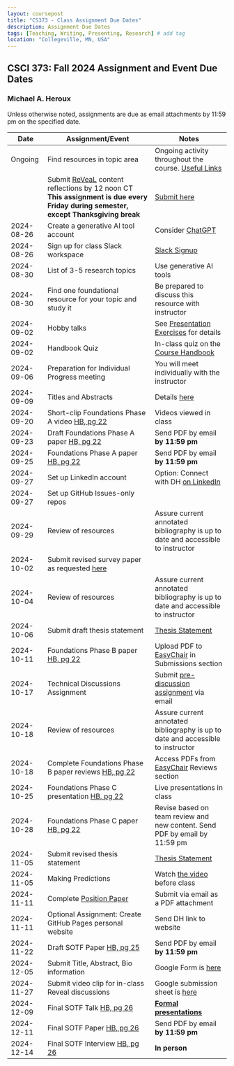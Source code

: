 ```yaml
---
layout: coursepost
title: "CS373 - Class Assignment Due Dates"
description: Assignment Due Dates
tags: [Teaching, Writing, Presenting, Research] # add tag
location: "Collegeville, MN, USA"
---
```


## CSCI 373: Fall 2024 Assignment and Event Due Dates

### Michael A. Heroux

Unless otherwise noted, assignments are due as email attachments by 11:59 pm on the specified date.

| **Date** | **Assignment/Event** | **Notes** |
| ---------- | --- | --- |
| Ongoing | Find resources in topic area | Ongoing activity throughout the course. [Useful Links](https://maherou.github.io/Teaching/files/CS373/CS373-Links/) |
|  | Submit [ReVeaL](../RevealDiscussions) content reflections by 12 noon CT **This assignment is due every Friday during semester, except Thanksgiving break** | [Submit here](https://forms.gle/Rhh8XzG76JEZJ7MJA)
| 2024-08-26 | Create a generative AI tool account | Consider [ChatGPT](https://chat.openai.com) |
| 2024-08-26 | Sign up for class Slack workspace | [Slack Signup](https://join.slack.com/t/collegevillef-zxt9686/shared_invite/zt-2pa21gy1u-bidCEy2ovOOP9TwWoh7LOw)  |
| 2024-08-30 | List of 3-5 research topics | Use generative AI tools |
| 2024-08-30 | Find one foundational resource for your topic and study it | Be prepared to discuss this resource with instructor |
| 2024-09-02 | Hobby talks | See [Presentation Exercises](https://collegeville.github.io/Orator/PresentationsThatWork/) for details |
| 2024-09-02 | Handbook Quiz | In-class quiz on the [Course Handbook](../CSCI373CourseHandbookLatestEdition.pdf) |
| 2024-09-06 | Preparation for Individual Progress meeting | You will meet individually with the instructor |
| 2024-09-09 | Titles and Abstracts | Details [here](https://collegeville.github.io/Scribe/TitlesAndAbstractsThatWork/) |
| 2024-09-20 | Short-clip Foundations Phase A video [HB, pg 22](../CSCI373CourseHandbookLatestEdition.pdf) | Videos viewed in class  | 
| 2024-09-23 | Draft Foundations Phase A paper [HB, pg 22](../CSCI373CourseHandbookLatestEdition.pdf) | Send PDF by email **by 11:59 pm** |
| 2024-09-25 | Foundations Phase A paper [HB, pg 22](../CSCI373CourseHandbookLatestEdition.pdf) | Send PDF by email **by 11:59 pm** |
| 2024-09-27 | Set up LinkedIn account | Option: Connect with DH [on LinkedIn](https://in.linkedin.com/in/michael-heroux-763590) |
| 2024-09-27 | Set up GitHub Issues-only repos| |
| 2024-09-29 | Review of resources | Assure current annotated bibliography is up to date and accessible to instructor |
| 2024-10-02 |Submit revised survey paper as requested [here](https://collegeville.github.io/Scribe/BetterTechnicalWriting/) | |
| 2024-10-04 | Review of resources | Assure current annotated bibliography is up to date and accessible to instructor |
| 2024-10-06 | Submit draft thesis statement | [Thesis Statement](./ThesisStatement.md) |
| 2024-10-11 | Foundations Phase B paper [HB, pg 22](../CSCI373CourseHandbookLatestEdition.pdf) | Upload PDF to [EasyChair](https://easychair.org/conferences/?conf=fall2024tap) in Submissions section |
| 2024-10-17 | Technical Discussions Assignment | Submit [pre-discussion assignment](https://collegeville.github.io/Orator/DiscussionsThatWork/) via email |
| 2024-10-18 | Review of resources | Assure current annotated bibliography is up to date and accessible to instructor |
| 2024-10-18 | Complete Foundations Phase B paper reviews [HB, pg 22](../CSCI373CourseHandbookLatestEdition.pdf) | Access PDFs from [EasyChair](https://easychair.org/conferences/?conf=fall2024tap) Reviews section |
| 2024-10-25 | Foundations Phase C presentation [HB, pg 22](../CSCI373CourseHandbookLatestEdition.pdf) | Live presentations in class|
| 2024-10-28 | Foundations Phase C paper [HB, pg 22](../CSCI373CourseHandbookLatestEdition.pdf) | Revise based on team review and new content. Send PDF by email by 11:59 pm |
| 2024-11-05 | Submit revised thesis statement | [Thesis Statement](./ThesisStatement.md) |
| 2024-11-05 | Making Predictions | Watch [the video](https://collegeville.github.io/Scribe/PredictionsThatWork/) before class |
| 2024-11-11 | Complete [Position Paper](https://collegeville.github.io/Scribe/PositionPapers/) | Submit via email as a PDF attachment | 
| 2024-11-11 | Optional Assignment: Create GitHub Pages personal website | Send DH link to website |
| 2024-11-22 | Draft SOTF Paper [HB, pg 25](../CSCI373CourseHandbookLatestEdition.pdf) | Send PDF by email **by 11:59 pm** |
| 2024-12-05 | Submit Title, Abstract, Bio information | Google Form is [here](https://forms.gle/d6xJTCqofyq4jXGh8) |
| 2024-11-27 | Submit video clip for in-class Reveal discussions | Google submission sheet is [here]() |
| 2024-12-09 | Final SOTF Talk [HB, pg 26](../CSCI373CourseHandbookLatestEdition.pdf) | [**Formal presentations**](../2024-Fall-Final-Presentation-Schedule) |
| 2024-12-11 | Final SOTF Paper [HB, pg 26](../CSCI373CourseHandbookLatestEdition.pdf) | Send PDF by email **by 11:59 pm** 
| 2024-12-14 | Final SOTF Interview [HB, pg 26](../CSCI373CourseHandbookLatestEdition.pdf) | **In person** |
